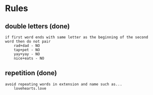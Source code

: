 # Rules



## double letters \(done\)

```text
if first word ends with same letter as the beginning of the second word then do not pair
    rad+dad - NO
    tap+pet - NO
    yay+yay - NO
    nice+eats - NO
```

## repetition \(done\)

```text
avoid repeating words in extension and name such as...
    lovehearts.love 
```

